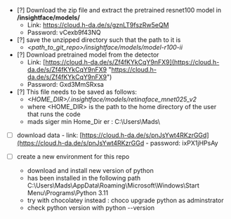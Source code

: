 - [?] Download the zip file and extract the pretrained resnet100 model in **/insightface/models/**
	* Link: https://cloud.h-da.de/s/gznLT9fszRw5eQM
	* Password: vCexb9f43NQ
- [?] save the unzipped directory such that the path to it is 
	- *<path\_to\_git\_repo>/insightface/models/model-r100-ii*
- [?] Download pretrained model from the detector 
	-  Link: [https://cloud.h-da.de/s/Zf4fKYkCqY9nFX9](https://cloud.h-da.de/s/Zf4fKYkCqY9nFX9 "https://cloud.h-da.de/s/Zf4fKYkCqY9nFX9")
	- Password: Gxd3MmSRxsa
- [?] This file needs to be saved as follows: 
	- *<HOME_DIR>/.insightface/models/retinaface_mnet025_v2* 
	- where <HOME_DIR> is the path to the home directory of the user that runs the code
	- mads siger min Home_Dir er : C:\\Users\\Mads\

- [ ] download data 
      - link: [https://cloud.h-da.de/s/pnJsYwt4RKzrGGd](https://cloud.h-da.de/s/pnJsYwt4RKzrGGd
      - password: ixPX1jHPsAy

- [ ] create a new environment for this repo 
	- download and install new version of python 
	- has been installed in the following path 
	  C:\Users\Mads\AppData\Roaming\Microsoft\Windows\Start Menu\Programs\Python 3.11
	- try with chocolatey instead : choco upgrade python as adminstrator 
	- check python version with python --version 
